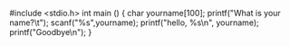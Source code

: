 #include <stdio.h>
int main ()
{
    char yourname[100];
    printf("What is your name?\t");
    scanf("%s",yourname);
    printf("hello, %s\n", yourname);
    printf("Goodbye\n");
}
